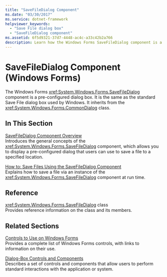 ```yaml
---
title: "SaveFileDialog Component"
ms.date: "03/30/2017"
ms.service: dotnet-framework
helpviewer_keywords: 
  - "Save File dialog box"
  - "SaveFileDialog component"
ms.assetid: 6f5d9321-37d7-4448-ac4c-a33c42b2a766
description: Learn how the Windows Forms SaveFileDialog component is a pre-configured dialog box that is the same as the standard Save File dialog box used in Windows.
---
```

# SaveFileDialog Component (Windows Forms)

The Windows Forms <xref:System.Windows.Forms.SaveFileDialog> component is a pre-configured dialog box. It is the same as the standard Save File dialog box used by Windows. It inherits from the <xref:System.Windows.Forms.CommonDialog> class.  
  
## In This Section  

[SaveFileDialog Component Overview](savefiledialog-component-overview-windows-forms.md)  
Introduces the general concepts of the <xref:System.Windows.Forms.SaveFileDialog> component, which allows you to display a pre-configured dialog that users can use to save a file to a specified location.  
  
[How to: Save Files Using the SaveFileDialog Component](how-to-save-files-using-the-savefiledialog-component.md)  
Explains how to save a file via an instance of the <xref:System.Windows.Forms.SaveFileDialog> component at run time.  
  
## Reference  

<xref:System.Windows.Forms.SaveFileDialog> class  
Provides reference information on the class and its members.  
  
## Related Sections  

[Controls to Use on Windows Forms](controls-to-use-on-windows-forms.md)  
Provides a complete list of Windows Forms controls, with links to information on their use.  
  
[Dialog-Box Controls and Components](dialog-box-controls-and-components-windows-forms.md)  
Describes a set of controls and components that allow users to perform standard interactions with the application or system.

